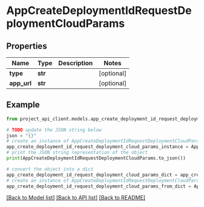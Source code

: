 # AppCreateDeploymentIdRequestDeploymentCloudParams


## Properties

Name | Type | Description | Notes
------------ | ------------- | ------------- | -------------
**type** | **str** |  | [optional] 
**app_url** | **str** |  | [optional] 

## Example

```python
from project_api_client.models.app_create_deployment_id_request_deployment_cloud_params import AppCreateDeploymentIdRequestDeploymentCloudParams

# TODO update the JSON string below
json = "{}"
# create an instance of AppCreateDeploymentIdRequestDeploymentCloudParams from a JSON string
app_create_deployment_id_request_deployment_cloud_params_instance = AppCreateDeploymentIdRequestDeploymentCloudParams.from_json(json)
# print the JSON string representation of the object
print(AppCreateDeploymentIdRequestDeploymentCloudParams.to_json())

# convert the object into a dict
app_create_deployment_id_request_deployment_cloud_params_dict = app_create_deployment_id_request_deployment_cloud_params_instance.to_dict()
# create an instance of AppCreateDeploymentIdRequestDeploymentCloudParams from a dict
app_create_deployment_id_request_deployment_cloud_params_from_dict = AppCreateDeploymentIdRequestDeploymentCloudParams.from_dict(app_create_deployment_id_request_deployment_cloud_params_dict)
```
[[Back to Model list]](../README.md#documentation-for-models) [[Back to API list]](../README.md#documentation-for-api-endpoints) [[Back to README]](../README.md)


